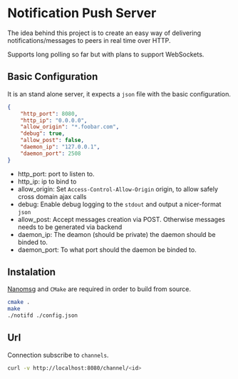 Notification Push Server
========================

The idea behind this project is to create an easy way of delivering notifications/messages to peers in real time over HTTP.

Supports long polling so far but with plans to support WebSockets.

Basic Configuration
-------------------

It is an stand alone server, it expects a `json` file with the basic configuration.

```json
{
    "http_port": 8080,
    "http_ip": "0.0.0.0",
    "allow_origin": "*.foobar.com",
    "debug": true,
    "allow_post": false, 
    "daemon_ip": "127.0.0.1",
    "daemon_port": 2508
}
```

 * http_port: port to listen to.
 * http_ip: ip to bind to
 * allow_origin: Set `Access-Control-Allow-Origin` origin, to allow safely cross domain ajax calls
 * debug: Enable debug logging to the `stdout` and output a nicer-format `json`
 * allow_post: Accept messages creation via POST. Otherwise messages needs to be generated via backend
 * daemon_ip: The deamon (should be private) the daemon should be binded to.
 * daemon_port: To what port should the daemon be binded to.
 
Instalation
-----------

[Nanomsg](http://nanomsg.org/download.html) and `CMake` are required in order to build from source.

```bash
cmake .
make
./notifd ./config.json
```

Url
---

Connection subscribe to `channels`.

```bash
curl -v http://localhost:8080/channel/<id>
```
